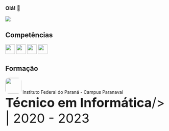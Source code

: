 ### Olá! 👋

<img src="https://github-readme-stats.vercel.app/api/top-langs/?username=luan004&layout=compact&langs_count=6&theme=react&hide=dart&custom_title=Linguagens%20Mais%20Usadas"/>





## Competências 

<img style="height:30px;width:30px" src="https://cdn.jsdelivr.net/gh/devicons/devicon/icons/java/java-original-wordmark.svg" /> <img style="height:30px;width:30px" src="https://cdn.jsdelivr.net/gh/devicons/devicon/icons/javascript/javascript-original.svg" />  <img style="height:30px;width:30px" src="https://cdn.jsdelivr.net/gh/devicons/devicon/icons/css3/css3-original.svg" /> <img style="height:30px;width:30px" src="https://cdn.jsdelivr.net/gh/devicons/devicon/icons/html5/html5-original.svg" />

## Formação

<img style="height:50px;width:50px;border-radius:10px" src="https://luan004.github.io/images/ifpr.png"/>
Instituto Federal do Paraná - Campus Paranavaí<br>
<div style="font-size:40px"><b>Técnico em Informática</b>/> | 2020 - 2023

